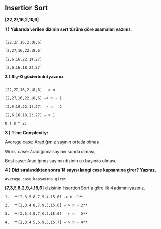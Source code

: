 ## Insertion Sort

**[22,27,16,2,18,6]**

**1 ) Yukarıda verilen dizinin sort türüne göre aşamaları yazınız.**

```

[22,27,16,2,18,6]

[2,27,16,22,18,6]

[2,6,16,22,18,27]

[2,6,16,18,22,27]
```

**2 ) Big-O gösterimini yazınız.**

```

[22,27,16,2,18,6] — > n

[2,27,16,22,18,6] —> n - 1

[2,6,16,22,18,27] —> n - 2

[2,6,16,18,22,27] — > 1

O ( n ^ 2)
```

**3 ) Time Complexity:**

Average case: Aradığımız sayının ortada olması,

Worst case: Aradığımız sayının sonda olması,

Best case: Aradığımız sayının dizinin en başında olması.

**4 ) Dizi sıralandıktan sonra 18 sayısı hangi case kapsamına girer? Yazınız.**

`Average case kapsamına girer.`

**[7,3,5,8,2,9,4,15,6**] dizisinin Insertion Sort'a göre ilk 4 adımını yazınız.

```
1.  **[2,3,5,8,7,9,4,15,6] —> n -1**

2.  **[2,3,4,8,7,9,5,15,6] — > n - 2**

3.  **[2,3,4,5,7,9,8,15,6] — > n - 3**

4.  **[2,3,4,5,6,9,8,15,7] — > n - 4**
```